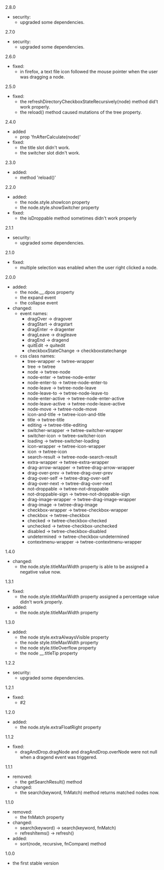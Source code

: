 2.8.0
- security:
    - upgraded some dependencies.

2.7.0
- security:
    - upgraded some dependencies.

2.6.0
- fixed:
    - in firefox, a text file icon followed the mouse pointer when the user was dragging a node.

2.5.0  
- fixed:  
    - the refreshDirectoryCheckboxStateRecursively(node) method did't work properly.  
    - the reload() method caused mutations of the tree property.

2.4.0
- added
    - prop 'fnAfterCalculate(node)'
- fixed: 
    - the title slot didn't work.
    - the switcher slot didn't work.

2.3.0
- added:
    - method 'reload()'

2.2.0
- added:
    - the node.style.showIcon property
    - the node.style.showSwitcher property
- fixed:
    - the isDroppable method sometimes didn't work properly 

2.1.1
- security:
    - upgraded some dependencies.

2.1.0
- fixed: 
    - multiple selection was enabled when the user right clicked a node.

2.0.0
- added:
    - the node.__.dpos property
    - the expand event
    - the collapse event
- changed:
    - event names: 
        - dragOver  -> dragover
        - dragStart -> dragstart
        - dragEnter -> dragenter
        - dragLeave -> dragleave
        - dragEnd   -> dragend
        - quitEdit  -> quitedit
        - checkboxStateChange -> checkboxstatechange
    - css class names:
        - tree-wrapper        -> twtree-wrapper
        - tree                -> twtree
        - node                -> twtree-node
        - node-enter          -> twtree-node-enter
        - node-enter-to       -> twtree-node-enter-to
        - node-leave          -> twtree-node-leave
        - node-leave-to       -> twtree-node-leave-to
        - node-enter-active   -> twtree-node-enter-active
        - node-leave-active   -> twtree-node-leave-active
        - node-move           -> twtree-node-move
        - icon-and-title      -> twtree-icon-and-title
        - title               -> twtree-title
        - editing             -> twtree-title-editing
        - switcher-wrapper    -> twtree-switcher-wrapper
        - switcher-icon       -> twtree-switcher-icon
        - loading             -> twtree-switcher-loading
        - icon-wrapper        -> twtree-icon-wrapper
        - icon                -> twtree-icon
        - search-result       -> twtree-node-search-result
        - extra-wrapper       -> twtree-extra-wrapper
        - drag-arrow-wrapper  -> twtree-drag-arrow-wrapper
        - drag-over-prev      -> twtree-drag-over-prev
        - drag-over-self      -> twtree-drag-over-self
        - drag-over-next      -> twtree-drag-over-next
        - not-droppable       -> twtree-not-droppable
        - not-droppable-sign  -> twtree-not-droppable-sign
        - drag-image-wrapper  -> twtree-drag-image-wrapper
        - drag-image          -> twtree-drag-image
        - checkbox-wrapper    -> twtree-checkbox-wrapper
        - checkbox            -> twtree-checkbox
        - checked             -> twtree-checkbox-checked
        - unchecked           -> twtree-checkbox-unchecked
        - disabled            -> twtree-checkbox-disabled
        - undetermined        -> twtree-checkbox-undetermined
        - contextmenu-wrapper -> twtree-contextmenu-wrapper

1.4.0
- changed: 
    - the node.style.titleMaxWidth property is able to be assigned a negative value now.

1.3.1
- fixed: 
    - the node.style.titleMaxWidth property assigned a percentage value didn't work properly.
- added:
    - the node.style.titleMaxWidth property

1.3.0
- added:
    - the node style.extraAlwaysVisible property
    - the node style.titleMaxWidth property
    - the node style.titleOverflow property
    - the node __.titleTip property

1.2.2
- security:
    - upgraded some dependencies.

1.2.1
- fixed: 
    - #2

1.2.0
- added:
    - the node.style.extraFloatRight property

1.1.2
- fixed: 
    - dragAndDrop.dragNode and dragAndDrop.overNode were not null when a dragend event was triggered.

1.1.1
- removed:
    - the getSearchResult() method
- changed:
    - the search(keyword, fnMatch) method returns matched nodes now.

1.1.0
- removed:
    - the fnMatch property
- changed:
    - search(keyword) -> search(keyword, fnMatch)
    - refreshItems() -> refresh()
- added:
    - sort(node, recursive, fnCompare) method

1.0.0
- the first stable version
